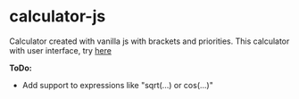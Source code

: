 # calculator-js
Calculator created with vanilla js with brackets and priorities.
This calculator with user interface, try [here](https://rostyslavn.githuv.io/calculator-js/)

**ToDo:**
- Add support to expressions like "sqrt(...) or cos(...)"
